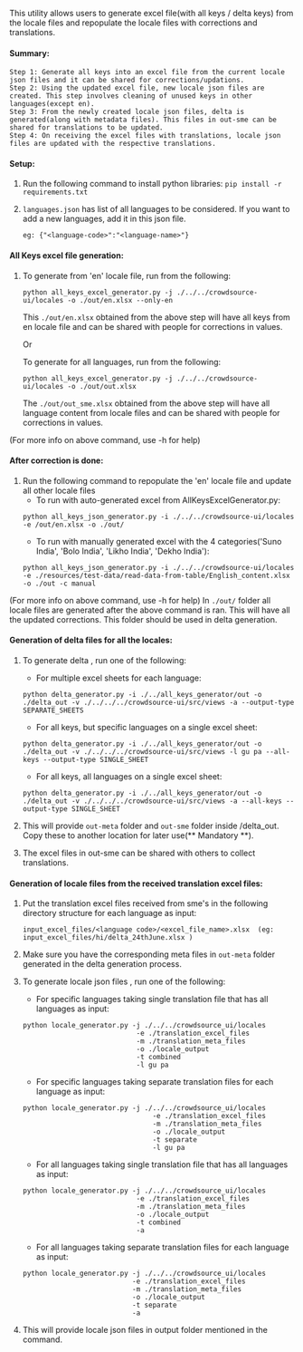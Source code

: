 This utility allows users to generate excel file(with all keys / delta keys) from the locale files and repopulate the locale files with corrections and translations.

#### Summary:
    Step 1: Generate all keys into an excel file from the current locale json files and it can be shared for corrections/updations.
    Step 2: Using the updated excel file, new locale json files are created. This step involves cleaning of unused keys in other languages(except en).
    Step 3: From the newly created locale json files, delta is generated(along with metadata files). This files in out-sme can be shared for translations to be updated.
    Step 4: On receiving the excel files with translations, locale json files are updated with the respective translations.

#### Setup:

1. Run the following command to install python libraries:  `pip install -r requirements.txt`

2. `languages.json` has list of all languages to be considered. If you want to add a new languages, add it in this json file.
    ```
    eg: {"<language-code>":"<language-name>"}
    ```

#### All Keys excel file generation:

1. To generate from 'en' locale file, run from the following:
   ```
   python all_keys_excel_generator.py -j ./../../crowdsource-ui/locales -o ./out/en.xlsx --only-en
   ```

   This `./out/en.xlsx` obtained from the above step will have all keys from en locale file and can be shared with people for corrections in values.

   Or

   To generate for all languages, run from the following:
   ```
   python all_keys_excel_generator.py -j ./../../crowdsource-ui/locales -o ./out/out.xlsx
   ```

   The `./out/out_sme.xlsx` obtained from the above step will have all language content from locale files and can be shared with people for corrections in values.

(For more info on above command, use -h for help)

#### After correction is done:

1. Run the following command to repopulate the 'en' locale file and update all other locale files
   - To run with auto-generated excel from AllKeysExcelGenerator.py:
   ```
   python all_keys_json_generator.py -i ./../../crowdsource-ui/locales -e /out/en.xlsx -o ./out/
   ```
   - To run with manually generated excel with the 4 categories('Suno India', 'Bolo India', 'Likho India', 'Dekho India'):
   ```
   python all_keys_json_generator.py -i ./../../crowdsource-ui/locales -e ./resources/test-data/read-data-from-table/English_content.xlsx  -o ./out -c manual
   ```

(For more info on above command, use -h for help)
In `./out/` folder all locale files are generated after the above command is ran. This will have all the updated corrections. This folder should be used in delta generation. 

#### Generation of delta files for all the locales:

1. To generate delta , run one of the following:

   - For multiple excel sheets for each language:
    
   ```
   python delta_generator.py -i ./../all_keys_generator/out -o ./delta_out -v ./../../../crowdsource-ui/src/views -a --output-type SEPARATE_SHEETS
   ```
         
   - For all keys, but specific languages on a single excel sheet:
   ```
   python delta_generator.py -i ./../all_keys_generator/out -o ./delta_out -v ./../../../crowdsource-ui/src/views -l gu pa --all-keys --output-type SINGLE_SHEET
   ```
   
   - For all keys, all languages on a single excel sheet:
   
   ```
   python delta_generator.py -i ./../all_keys_generator/out -o ./delta_out -v ./../../../crowdsource-ui/src/views -a --all-keys --output-type SINGLE_SHEET
   ```
   
2. This will provide `out-meta` folder and `out-sme` folder inside /delta_out. Copy these to another location for later use(** Mandatory **).
3. The excel files in out-sme can be shared with others to collect translations.

#### Generation of locale files from the received translation excel files:

1. Put the translation excel files received from sme's in the following directory structure for each language as input:
    ```
    input_excel_files/<language code>/<excel_file_name>.xlsx  (eg: input_excel_files/hi/delta_24thJune.xlsx )
    ```
2. Make sure you have the corresponding meta files in `out-meta` folder generated in the delta generation process.
3. To generate locale json files , run one of the following:

   - For specific languages taking single translation file that has all languages as input:
   ```
   python locale_generator.py -j ./../../crowdsource_ui/locales 
                               -e ./translation_excel_files 
                               -m ./translation_meta_files 
                               -o ./locale_output 
                               -t combined
                               -l gu pa
   ```
            
   - For specific languages taking separate translation files for each language as input:
   ```
   python locale_generator.py -j ./../../crowdsource_ui/locales 
                                   -e ./translation_excel_files 
                                   -m ./translation_meta_files 
                                   -o ./locale_output 
                                   -t separate
                                   -l gu pa
   ``` 

   - For all languages taking single translation file that has all languages as input:
   ```
   python locale_generator.py -j ./../../crowdsource_ui/locales 
                               -e ./translation_excel_files 
                               -m ./translation_meta_files 
                               -o ./locale_output 
                               -t combined
                               -a
   ```
                                               
   - For all languages taking separate translation files for each language as input:
    ```
    python locale_generator.py -j ./../../crowdsource_ui/locales 
                               -e ./translation_excel_files 
                               -m ./translation_meta_files 
                               -o ./locale_output 
                               -t separate
                               -a
   ```
4. This will provide locale json files in output folder mentioned in the command.
